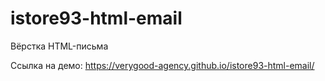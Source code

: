 # istore93-html-email

 Вёрстка HTML-письма

 Ссылка на демо: https://verygood-agency.github.io/istore93-html-email/
